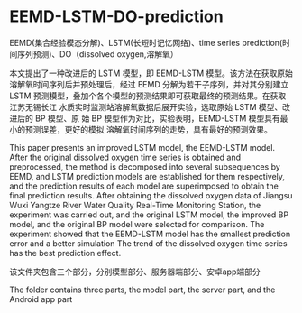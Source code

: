 # EEMD-LSTM-DO-prediction
EEMD(集合经验模态分解)、LSTM(长短时记忆网络)、time series prediction(时间序列预测)、DO（dissolved oxygen,溶解氧）


本文提出了一种改进后的 LSTM 模型，即 EEMD-LSTM 模型。该方法在获取原始 溶解氧时间序列后并预处理后，经过 EEMD 分解为若干子序列，并对其分别建立 LSTM 预测模型，叠加个各个模型的预测结果即可获取最终的预测结果。在获取江苏无锡长江 水质实时监测站溶解氧数据后展开实验，选取原始 LSTM 模型、改进后的 BP 模型、原 始 BP 模型作为对比，实验表明，EEMD-LSTM 模型具有最小的预测误差，更好的模拟 溶解氧时间序列的走势，具有最好的预测效果。
 

 This paper presents an improved LSTM model, the EEMD-LSTM model. After the original dissolved oxygen time series is obtained and preprocessed, the method is decomposed into several subsequences by EEMD, and LSTM prediction models are established for them respectively, and the prediction results of each model are superimposed to obtain the final prediction results. After obtaining the dissolved oxygen data of Jiangsu Wuxi Yangtze River Water Quality Real-Time Monitoring Station, the experiment was carried out, and the original LSTM model, the improved BP model, and the original BP model were selected for comparison. The experiment showed that the EEMD-LSTM model has the smallest prediction error and a better simulation The trend of the dissolved oxygen time series has the best prediction effect.
 
 该文件夹包含三个部分，分别模型部分、服务器端部分、安卓app端部分
 
 The folder contains three parts, the model part, the server part, and the Android app part
